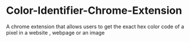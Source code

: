 # Color-Identifier-Chrome-Extension
A chrome extension that allows users to get the exact hex color code of a pixel in a website , webpage or an image
